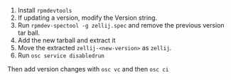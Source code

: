 1. Install `rpmdevtools`
2. If updating a version, modify the Version string.
3. Run `rpmdev-spectool -g zellij.spec` and remove the previous version tar ball.
4. Add the new tarball and extract it
5. Move the extracted `zellij-<new-version>` as `zellij`.
6. Run `osc service disabledrun`

Then add version changes with `osc vc` and then `osc ci`



